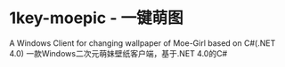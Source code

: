 # 1key-moepic - 一键萌图
A Windows Client for changing wallpaper of Moe-Girl based on C#(.NET 4.0)
一款Windows二次元萌妹壁纸客户端，基于.NET 4.0的C#
